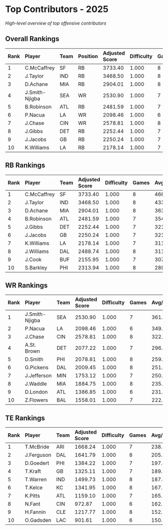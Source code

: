 # Top Contributors - 2025

*High-level overview of top offensive contributors*

## Overall Rankings

| Rank | Player         | Team | Position | Adjusted Score | Difficulty | Games | Avg/Game | Typical | Consistency | Trend      |
| :----| :--------------| :----| :--------| :--------------| :----------| :-----| :--------| :-------| :-----------| :----------|
| 1    | C.McCaffrey    | SF   | RB       | 3733.40        | 1.000      | 8     | 466.68   | 475.45  | 1/1/6       | Increasing |
| 2    | J.Taylor       | IND  | RB       | 3468.50        | 1.000      | 8     | 433.56   | 455.85  | 1/1/6       | Increasing |
| 3    | D.Achane       | MIA  | RB       | 2904.01        | 1.000      | 8     | 363.00   | 351.84  | 0/2/6       | Stable     |
| 4    | J.Smith-Njigba | SEA  | WR       | 2530.90        | 1.000      | 7     | 361.56   | 397.04  | 3/0/4       | Increasing |
| 5    | B.Robinson     | ATL  | RB       | 2481.59        | 1.000      | 7     | 354.51   | 374.83  | 2/0/5       | Increasing |
| 6    | P.Nacua        | LA   | WR       | 2098.46        | 1.000      | 6     | 349.74   | 378.13  | 1/0/5       | Stable     |
| 7    | J.Chase        | CIN  | WR       | 2578.81        | 1.000      | 8     | 322.35   | 339.36  | 3/0/5       | Increasing |
| 8    | J.Gibbs        | DET  | RB       | 2252.44        | 1.000      | 7     | 321.78   | 290.09  | 1/1/5       | Stable     |
| 9    | J.Jacobs       | GB   | RB       | 2250.24        | 1.000      | 7     | 321.46   | 319.17  | 1/0/6       | Stable     |
| 10   | K.Williams     | LA   | RB       | 2178.14        | 1.000      | 7     | 311.16   | 269.77  | 2/0/5       | Decreasing |

## RB Rankings

| Rank | Player      | Team | Adjusted Score | Difficulty | Games | Avg/Game | Typical | Consistency | Trend      |
| :----| :-----------| :----| :--------------| :----------| :-----| :--------| :-------| :-----------| :----------|
| 1    | C.McCaffrey | SF   | 3733.40        | 1.000      | 8     | 466.68   | 475.45  | 1/1/6       | Increasing |
| 2    | J.Taylor    | IND  | 3468.50        | 1.000      | 8     | 433.56   | 455.85  | 1/1/6       | Increasing |
| 3    | D.Achane    | MIA  | 2904.01        | 1.000      | 8     | 363.00   | 351.84  | 0/2/6       | Stable     |
| 4    | B.Robinson  | ATL  | 2481.59        | 1.000      | 7     | 354.51   | 374.83  | 2/0/5       | Increasing |
| 5    | J.Gibbs     | DET  | 2252.44        | 1.000      | 7     | 321.78   | 290.09  | 1/1/5       | Stable     |
| 6    | J.Jacobs    | GB   | 2250.24        | 1.000      | 7     | 321.46   | 319.17  | 1/0/6       | Stable     |
| 7    | K.Williams  | LA   | 2178.14        | 1.000      | 7     | 311.16   | 269.77  | 2/0/5       | Decreasing |
| 8    | J.Williams  | DAL  | 2488.74        | 1.000      | 8     | 311.09   | 301.60  | 1/1/6       | Stable     |
| 9    | J.Cook      | BUF  | 2155.95        | 1.000      | 7     | 307.99   | 294.99  | 2/0/5       | Stable     |
| 10   | S.Barkley   | PHI  | 2313.94        | 1.000      | 8     | 289.24   | 309.31  | 2/1/5       | Decreasing |

## WR Rankings

| Rank | Player         | Team | Adjusted Score | Difficulty | Games | Avg/Game | Typical | Consistency | Trend      |
| :----| :--------------| :----| :--------------| :----------| :-----| :--------| :-------| :-----------| :----------|
| 1    | J.Smith-Njigba | SEA  | 2530.90        | 1.000      | 7     | 361.56   | 397.04  | 3/0/4       | Increasing |
| 2    | P.Nacua        | LA   | 2098.46        | 1.000      | 6     | 349.74   | 378.13  | 1/0/5       | Stable     |
| 3    | J.Chase        | CIN  | 2578.81        | 1.000      | 8     | 322.35   | 339.36  | 3/0/5       | Increasing |
| 4    | A.St. Brown    | DET  | 2077.22        | 1.000      | 7     | 296.75   | 262.02  | 1/0/6       | Stable     |
| 5    | D.Smith        | PHI  | 2078.81        | 1.000      | 8     | 259.85   | 196.67  | 3/0/5       | Increasing |
| 6    | G.Pickens      | DAL  | 2009.45        | 1.000      | 8     | 251.18   | 196.01  | 1/1/6       | Stable     |
| 7    | J.Jefferson    | MIN  | 1753.12        | 1.000      | 7     | 250.45   | 237.53  | 1/0/6       | Stable     |
| 8    | J.Waddle       | MIA  | 1884.75        | 1.000      | 8     | 235.59   | 230.97  | 3/1/4       | Increasing |
| 9    | D.London       | ATL  | 1386.85        | 1.000      | 6     | 231.14   | 157.20  | 0/0/6       | Increasing |
| 10   | Z.Flowers      | BAL  | 1558.01        | 1.000      | 7     | 222.57   | 203.30  | 1/0/6       | Decreasing |

## TE Rankings

| Rank | Player     | Team | Adjusted Score | Difficulty | Games | Avg/Game | Typical | Consistency | Trend      |
| :----| :----------| :----| :--------------| :----------| :-----| :--------| :-------| :-----------| :----------|
| 1    | T.McBride  | ARI  | 1668.24        | 1.000      | 7     | 238.32   | 228.37  | 1/1/5       | Stable     |
| 2    | J.Ferguson | DAL  | 1641.79        | 1.000      | 8     | 205.22   | 226.40  | 2/0/6       | Stable     |
| 3    | D.Goedert  | PHI  | 1384.22        | 1.000      | 7     | 197.75   | 183.38  | 1/0/6       | Decreasing |
| 4    | T.Kraft    | GB   | 1325.11        | 1.000      | 7     | 189.30   | 146.61  | 0/1/6       | Increasing |
| 5    | T.Warren   | IND  | 1499.73        | 1.000      | 8     | 187.47   | 194.16  | 2/0/6       | Stable     |
| 6    | T.Kelce    | KC   | 1341.95        | 1.000      | 8     | 167.74   | 159.90  | 2/1/5       | Increasing |
| 7    | K.Pitts    | ATL  | 1159.10        | 1.000      | 7     | 165.59   | 168.98  | 2/0/5       | Increasing |
| 8    | N.Fant     | CIN  | 972.87         | 1.000      | 6     | 162.14   | 117.27  | 0/0/6       | Stable     |
| 9    | H.Fannin   | CLE  | 1217.77        | 1.000      | 8     | 152.22   | 149.14  | 4/0/4       | Increasing |
| 10   | O.Gadsden  | LAC  | 901.61         | 1.000      | 6     | 150.27   | 173.31  | 2/0/4       | Increasing |

